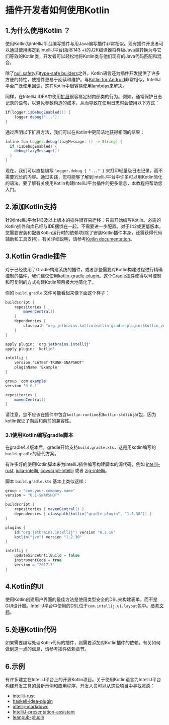 # 插件开发者如何使用Kotlin

## 1.为什么使用Kotlin ？
使用Kotlin为IntelliJ平台编写插件与用Java编写插件非常相似。现有插件开发者可以通过使用绑定到IntelliJ平台(版本143.+)的J2K编译器将样板Java类转换为与它们等效的Kotlin类，开发者可以轻松地将Kotlin类与他们现有的Java代码匹配和混合。  

除了[null safety](https://kotlinlang.org/docs/reference/null-safety.html)和[type-safe builders](https://kotlinlang.org/docs/reference/type-safe-builders.html)之外，Kotlin语言还为插件开发提供了许多方便的特性，使插件更易于阅读和维护。与[Kotlin for Android](https://kotlinlang.org/docs/tutorials/kotlin-android.html)非常相似，IntelliJ平台广泛使用回调，这在Kotlin中很容易使用lambdas来解决。

同样，在IntelliJ IDEA中使用[扩展](https://kotlinlang.org/docs/reference/extensions.html)很容易定制内部类的行为。例如，通常保护日志记录的语句，以避免参数构造的成本，从而导致在使用日志时会使用以下方式：

```java
if(logger.isDebugEnabled()) {
    logger.debug("...");
}
```  

通过声明以下扩展方法，我们可以在Kotlin中更简洁地获得相同的结果：

```java
inline fun Logger.debug(lazyMessage: () -> String) {
  if (isDebugEnabled) {
    debug(lazyMessage())
  }
}
```  
现在，我们可以直接编写 ```logger.debug { "..." }``` 来打印轻量级日志记录，而不需要冗长的内容。通过实践，您将能够了解到IntelliJ平台中许多可以用Kotlin简化的语法。要了解有关使用Kotlin构建IntelliJ平台插件的更多信息，本教程将帮助您入门。

## 2.添加Kotlin支持
针对IntelliJ平台143及以上版本的插件很容易迁移：只需开始编写Kotlin。必需的Kotlin插件和库已经与IDE捆绑在一起，不需要进一步配置。对于142或更低版本，您需要安装和配置Kotlin运行时的依赖项(除了安装Kotlin插件本身，还需获得代码辅助和工具支持)。有关详细说明，请参考[Kotlin documentation](https://kotlinlang.org/docs/tutorials/getting-started.html)。   

## 3.Kotlin Gradle插件
对于已经使用了Gradle构建系统的插件，或者那些需要对Kotlin构建过程进行精确控制的插件，我们建议使用[kotlin-gradle-plugin](https://kotlinlang.org/docs/reference/using-gradle.html#configuring-dependencies)。这个[Gradle插件](https://mvnrepository.com/artifact/org.jetbrains.kotlin/kotlin-gradle-plugin-core)使得以可控制和可复制的方式构建Kotlin项目极大地简化了。  

你的 ```build.gradle``` 文件可能看起来像下面这个样子：
```java
buildscript {
    repositories {
        mavenCentral()
    }
    dependencies {
        classpath "org.jetbrains.kotlin:kotlin-gradle-plugin:$kotlin_version"
    }
}

apply plugin: 'org.jetbrains.intellij'
apply plugin: 'kotlin'

intellij {
    version 'LATEST-TRUNK-SNAPSHOT'
    pluginName 'Example'
}

group 'com.example'
version '0.0.1'

repositories {
    mavenCentral()
}
```
请注意，您不应该在插件中包含```kotlin-runtime```和```kotlin-stdlib``` jar包，因为kotlin保证了向后和向前的兼容性。  

### 3.1使用Kotlin编写gradle脚本
在gradle4.4版本后，gradle开始支持```build.gradle.kts```，这是用kotlin编写的```build.gradle```的替代方案。  

有许多好的使用Kotlin脚本来为IntelliJ插件编写构建脚本的源代码，例如 [intellij-rust](https://github.com/intellij-rust/intellij-rust/blob/master/build.gradle.kts), [julia-intellij](https://github.com/ice1000/julia-intellij/blob/master/build.gradle.kts), [covscript-intellij](https://github.com/covscript/covscript-intellij/blob/master/build.gradle.kts) 或者 [zig-intellij](https://github.com/ice1000/zig-intellij/blob/master/build.gradle.kts)。  

脚本 ```build.gradle.kts``` 基本上类似这样：

```java
group = "com.your.company.name"
version = "0.1-SNAPSHOT"

buildscript {
    repositories { mavenCentral() }
    dependencies { classpath(kotlin("gradle-plugin", "1.2.30")) }
}

plugins {
	id("org.jetbrains.intellij") version "0.2.18"
	kotlin("jvm") version "1.2.30"
}

intellij {
    updateSinceUntilBuild = false
    instrumentCode = true
    version = "2017.3"
}
```  

## 4.Kotlin的UI
使用Kotlin创建用户界面的最佳方法是使用类型安全的DSL来构建表单，而不是GUI设计器。IntelliJ平台中使用的DSL位于```com.intellij.ui.layout```包中。[参考文档](https://github.com/JetBrains/intellij-community/blob/master/platform/platform-impl/src/com/intellij/ui/layout/readme.md)。  

## 5.处理Kotlin代码
如果需要编写处理Kotlin代码的插件，则需要添加对Kotlin插件的依赖。有关如何做到这一点的信息，请参考插件依赖章节。

## 6.示例
有许多建立在IntelliJ平台上的开源Kotlin项目。关于使用Kotlin语言为IntelliJ平台构建开发工具的最新示例和应用程序，开发人员可以从这些项目中寻找灵感：  

- [intellij-rust](https://github.com/intellij-rust/intellij-rust)
- [haskell-idea-plugin](https://github.com/atsky/haskell-idea-plugin)
- [intellij-markdown](https://github.com/valich/intellij-markdown)
- [IntelliJ-presentation-assistant](https://github.com/chashnikov/IntelliJ-presentation-assistant)
- [leanpub-plugin](https://github.com/hhariri/leanpub-plugin)
